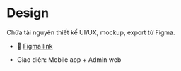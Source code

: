 # Design
Chứa tài nguyên thiết kế UI/UX, mockup, export từ Figma.

- 🔗 [Figma link](https://www.figma.com/design/cvbcvBwDlz3Mzf9jEEeZG6/Group-LapTrinhThietBiDiDong?node-id=62-72&t=fh1oLhWss52ifzsV-1)  

- Giao diện: Mobile app + Admin web
